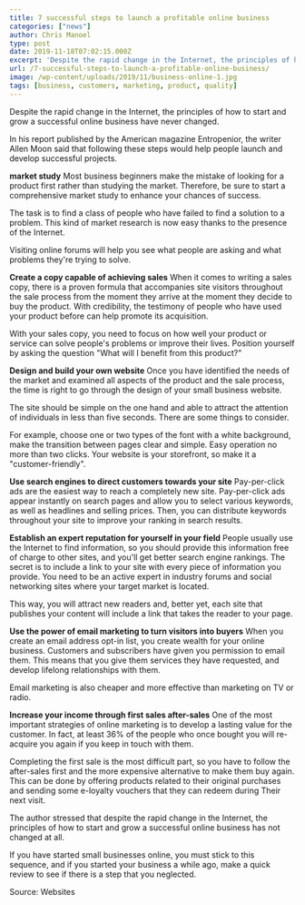 ```yaml
---
title: 7 successful steps to launch a profitable online business
categories: ["news"]
author: Chris Manoel
type: post
date: 2019-11-18T07:02:15.000Z
excerpt: 'Despite the rapid change in the Internet, the principles of how to start and grow a successful online business have never changed.'
url: /7-successful-steps-to-launch-a-profitable-online-business/
image: /wp-content/uploads/2019/11/business-online-1.jpg
tags: [business, customers, marketing, product, quality]
---
```


Despite the rapid change in the Internet, the principles of how to start and grow a successful online business have never changed.

In his report published by the American magazine Entropenior, the writer Allen Moon said that following these steps would help people launch and develop successful projects.

**market study**
Most business beginners make the mistake of looking for a product first rather than studying the market. Therefore, be sure to start a comprehensive market study to enhance your chances of success.

The task is to find a class of people who have failed to find a solution to a problem. This kind of market research is now easy thanks to the presence of the Internet.

Visiting online forums will help you see what people are asking and what problems they're trying to solve.

**Create a copy capable of achieving sales**
When it comes to writing a sales copy, there is a proven formula that accompanies site visitors throughout the sale process from the moment they arrive at the moment they decide to buy the product. With credibility, the testimony of people who have used your product before can help promote its acquisition.

With your sales copy, you need to focus on how well your product or service can solve people's problems or improve their lives. Position yourself by asking the question "What will I benefit from this product?"

**Design and build your own website**
Once you have identified the needs of the market and examined all aspects of the product and the sale process, the time is right to go through the design of your small business website.

The site should be simple on the one hand and able to attract the attention of individuals in less than five seconds. There are some things to consider.

For example, choose one or two types of the font with a white background, make the transition between pages clear and simple. Easy operation no more than two clicks.
Your website is your storefront, so make it a "customer-friendly".

**Use search engines to direct customers towards your site**
Pay-per-click ads are the easiest way to reach a completely new site. Pay-per-click ads appear instantly on search pages and allow you to select various keywords, as well as headlines and selling prices. Then, you can distribute keywords throughout your site to improve your ranking in search results.

**Establish an expert reputation for yourself in your field**
People usually use the Internet to find information, so you should provide this information free of charge to other sites, and you'll get better search engine rankings. The secret is to include a link to your site with every piece of information you provide. You need to be an active expert in industry forums and social networking sites where your target market is located.

This way, you will attract new readers and, better yet, each site that publishes your content will include a link that takes the reader to your page.

**Use the power of email marketing to turn visitors into buyers**
When you create an email address opt-in list, you create wealth for your online business. Customers and subscribers have given you permission to email them. This means that you give them services they have requested, and develop lifelong relationships with them.

Email marketing is also cheaper and more effective than marketing on TV or radio.

**Increase your income through first sales after-sales**
One of the most important strategies of online marketing is to develop a lasting value for the customer. In fact, at least 36% of the people who once bought you will re-acquire you again if you keep in touch with them.

Completing the first sale is the most difficult part, so you have to follow the after-sales first and the more expensive alternative to make them buy again. This can be done by offering products related to their original purchases and sending some e-loyalty vouchers that they can redeem during Their next visit.

The author stressed that despite the rapid change in the Internet, the principles of how to start and grow a successful online business has not changed at all.

If you have started small businesses online, you must stick to this sequence, and if you started your business a while ago, make a quick review to see if there is a step that you neglected.

Source: Websites
